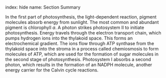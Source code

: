 index: hide
name: Section Summary

In the first part of photosynthesis, the light-dependent reaction, pigment molecules absorb energy from sunlight. The most common and abundant pigment is chlorophyll  *a*. A photon strikes photosystem II to initiate photosynthesis. Energy travels through the electron transport chain, which pumps hydrogen ions into the thylakoid space. This forms an electrochemical gradient. The ions flow through ATP synthase from the thylakoid space into the stroma in a process called chemiosmosis to form molecules of ATP, which are used for the formation of sugar molecules in the second stage of photosynthesis. Photosystem I absorbs a second photon, which results in the formation of an NADPH molecule, another energy carrier for the Calvin cycle reactions.
